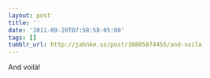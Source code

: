 ```yaml
---
layout: post
title: ''
date: '2011-09-29T07:58:58-05:00'
tags: []
tumblr_url: http://jahnke.us/post/10805874455/and-voila
---
```

And voilà!
